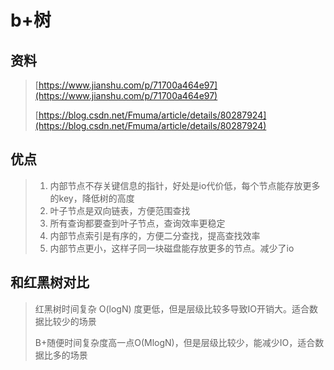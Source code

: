 # b+树

## 资料

> [https://www.jianshu.com/p/71700a464e97](https://www.jianshu.com/p/71700a464e97)
>
> [https://blog.csdn.net/Fmuma/article/details/80287924](https://blog.csdn.net/Fmuma/article/details/80287924)

## 优点

> 1. 内部节点不存关键信息的指针，好处是io代价低，每个节点能存放更多的key，降低树的高度
> 2. 叶子节点是双向链表，方便范围查找
> 3. 所有查询都要查到叶子节点，查询效率更稳定
> 4. 内部节点索引是有序的，方便二分查找，提高查找效率
> 5. 内部节点更小，这样子同一块磁盘能存放更多的节点。减少了io

## 和红黑树对比

> 红黑树时间复杂 O\(logN\) 度更低，但是层级比较多导致IO开销大。适合数据比较少的场景
>
> B+随便时间复杂度高一点O\(MlogN\)，但是层级比较少，能减少IO，适合数据比多的场景



